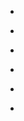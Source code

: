 
- [](/2016/06/742542104862162945/)

- [](/2016/06/742541919260020736/)

- [](/2016/06/742539871080697856/)

- [](/2016/06/742539064897765376/)

- [](/2016/06/742534398080221184/)

- [](/2016/06/742534141917335552/)
